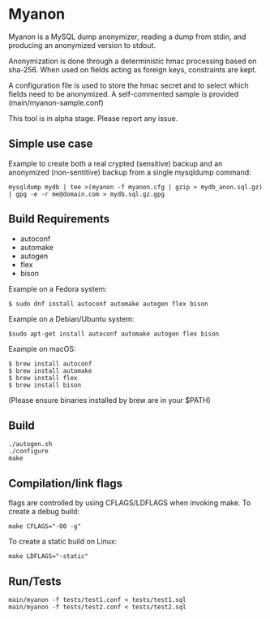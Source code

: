 # Myanon

Myanon is a MySQL dump anonymizer, reading a dump from stdin, and producing an anonymized version to stdout.

Anonymization is done through a deterministic hmac processing based on sha-256. When used on fields acting as foreign keys, constraints are kept.

A configuration file is used to store the hmac secret and to select which fields need to be anonymized. A self-commented sample is provided (main/myanon-sample.conf)

This tool is in alpha stage. Please report any issue.

## Simple use case

Example to create both a real crypted (sensitive) backup and an anonymized (non-sentitive) backup from a single mysqldump command:

```
mysqldump mydb | tee >(myanon -f myanon.cfg | gzip > mydb_anon.sql.gz) | gpg -e -r me@domain.com > mydb.sql.gz.gpg
```

## Build Requirements 

- autoconf 
- automake 
- autogen 
- flex 
- bison

Example on a Fedora system: 

```shell
$ sudo dnf install autoconf automake autogen flex bison 
```
Example on a Debian/Ubuntu system:

```shell
$sudo apt-get install autoconf automake autogen flex bison
```
Example on macOS:

```shell
$ brew install autoconf
$ brew install automake
$ brew install flex
$ brew install bison
```
(Please ensure binaries installed by brew are in your $PATH)

## Build

```
./autogen.sh
./configure
make
```

## Compilation/link flags

flags are controlled by using CFLAGS/LDFLAGS when invoking make.
To create a debug build:
```
make CFLAGS="-O0 -g"
```

To create a static build on Linux:
```
make LDFLAGS="-static"
```


## Run/Tests
```
main/myanon -f tests/test1.conf < tests/test1.sql
main/myanon -f tests/test2.conf < tests/test2.sql
```
